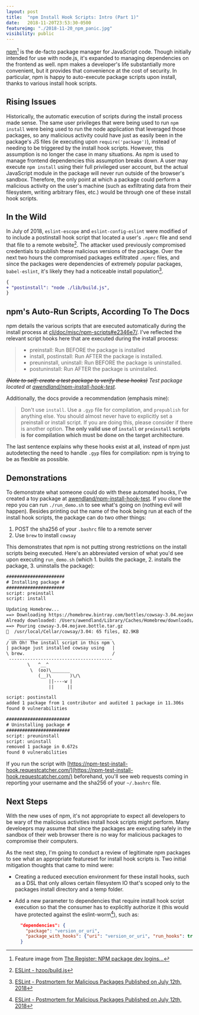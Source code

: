```yaml
---
layout: post
title:  "npm Install Hook Scripts: Intro (Part 1)"
date:   2018-11-20T23:53:30-0500
featureimg: "./2018-11-20_npm_panic.jpg"
visibility: public
---
```


[npm](https://docs.npmjs.com/about-npm/index.html)[^1] is the de-facto package manager for JavaScript code. Though initially intended for use with node.js, it's expanded to managing dependencies on the frontend as well. npm makes a developer's life substantially more convenient, but it provides that convenience at the cost of security. In particular, npm is happy to auto-execute package scripts upon install, thanks to various install hook scripts.<!--break-->

## Rising Issues

Historically, the automatic execution of scripts during the install process made sense. The same user privileges that were being used to run `npm install` were being used to run the node application that leveraged those packages, so any malicious activity could have just as easily been in the package's JS files (ie executing upon `require('package')`), instead of needing to be triggered by the install hook scripts. However, this assumption is no longer the case in many situations. As npm is used to manage frontend dependencies this assumption breaks down. A user may execute `npm install` using their full privileged user account, but the actual JavaScript module in the package will never run outside of the browser's sandbox. Therefore, the only point at which a package could perform a malicious activity on the user's machine (such as exfiltrating data from their filesystem, writing arbitrary files, etc.) would be through one of these install hook scripts.

## In the Wild

In July of 2018, `eslint-escope` and `eslint-config-eslint` were modified of to include a postinstall hook script that located a user's `.npmrc` file and send that file to a remote website[^2]. The attacker used previously compromised credentials to publish these malicious versions of the package. Over the next two hours the compromised packages exfiltrated `.npmrc` files, and since the packages were dependencies of extremely popular packages, `babel-eslint`, it's likely they had a noticeable install population[^3].

```diff
{
+ "postinstall": "node ./lib/build.js",
}
```

## npm's Auto-Run Scripts, According To The Docs

npm details the various scripts that are executed automatically during the install process at [cli/doc/misc/npm-scripts#e2346e7/](https://github.com/npm/cli/blob/e2346e7702acccefe6d711168c2b0e0e272e194a/doc/misc/npm-scripts.md). I've reflected the relevant script hooks here that are executed during the install process:

> * preinstall:
>   Run BEFORE the package is installed
> * install, postinstall:
>   Run AFTER the package is installed.
> * preuninstall, uninstall:
>   Run BEFORE the package is uninstalled.
> * postuninstall:
>   Run AFTER the package is uninstalled.

_~~(Note to self: create a test package to verify these hooks)~~ Test package located at [awendland/npm-install-hook-test](https://github.com/awendland/npm-install-hook-test)._

Additionally, the docs provide a recommendation (emphasis mine):

> Don't use `install`. Use a `.gyp` file for compilation, and `prepublish` for anything else. You should almost never have to explicitly set a preinstall or install script. If you are doing this, please consider if there is another option. **The only valid use of `install` or `preinstall` scripts is for compilation which must be done on the target architecture**.

The last sentence explains why these hooks exist at all, instead of npm just autodetecting the need to handle `.gyp` files for compilation: npm is trying to be as flexible as possible.

## Demonstrations

To demonstrate what someone could do with these automated hooks, I've created a toy package at [awendland/npm-install-hook-test](https://github.com/awendland/npm-install-hook-test). If you clone the repo you can run `./run_demo.sh` to see what's going on (nothing evil will happen). Besides printing out the name of the hook being run at each of the install hook scripts, the package can do two other things:

1. POST the sha256 of your `.bashrc` file to a remote server
2. Use `brew` to install `cowsay`

This demonstrates that npm is not putting strong restrictions on the install scripts being executed. Here's an abbreviated version of what you'd see upon executing `run_demo.sh` (which 1. builds the package, 2. installs the package, 3. uninstalls the package):

```txt
######################
# Installing package #
######################
script: preinstall
script: install

Updating Homebrew...
==> Downloading https://homebrew.bintray.com/bottles/cowsay-3.04.mojave.bottle.tar.gz
Already downloaded: /Users/awendland/Library/Caches/Homebrew/downloads/38854ad3bfa8be16c69e8b9813aebb2526a32b23a8ab3e7c1b33c24164e891c0--cowsay-3.04.mojave.bottle.tar.gz
==> Pouring cowsay-3.04.mojave.bottle.tar.gz
🍺  /usr/local/Cellar/cowsay/3.04: 65 files, 82.9KB
 _______________________________________
/ Uh Oh! The install script in this npm \
| package just installed cowsay using   |
\ brew.                                 /
 ---------------------------------------
        \   ^__^
         \  (oo)\_______
            (__)\       )\/\
                ||----w |
                ||     ||

script: postinstall
added 1 package from 1 contributor and audited 1 package in 11.306s
found 0 vulnerabilities

########################
# Uninstalling package #
########################
script: preuninstall
script: uninstall
removed 1 package in 0.672s
found 0 vulnerabilities
```

If you run the script with [https://npm-test-install-hook.requestcatcher.com/](https://npm-test-install-hook.requestcatcher.com/) beforehand, you'll see web requests coming in reporting your username and the sha256 of your `~/.bashrc` file.

## Next Steps

With the new uses of npm, it's not appropriate to expect all developers to be wary of the malicious activities install hook scripts might perform. Many develoeprs may assume that since the packages are executing safely in the sandbox of their web browser there is no way for malicious packages to compromise their computers.

As the next step, I'm going to conduct a review of legitimate npm packages to see what an appropriate featureset for install hook scripts is. Two initial mitigation thoughts that came to mind were:

* Creating a reduced execution environment for these install hooks, such as a DSL that only allows certain filesystem IO that's scoped only to the packages install directory and a temp folder.
* Add a new parameter to dependencies that require install hook script execution so that the consumer has to explicitly authorize it (this would have protected against the eslint-worm[^3]), such as:

  ```json
    "dependencies": {
      "package": "version_or_uri",
      "package_with_hooks": {"uri": "version_or_uri", "run_hooks": true}
    }
  ```

[^1]: Feature image from [The Register: NPM package dev logins...](https://www.theregister.co.uk/2018/07/12/npm_eslint/)
[^2]: [ESLint - hzoo/build.js](https://gist.github.com/hzoo/51cb84afdc50b14bffa6c6dc49826b3e)
[^3]: [ESLint - Postmortem for Malicious Packages Published on July 12th, 2018](https://eslint.org/blog/2018/07/postmortem-for-malicious-package-publishes)
